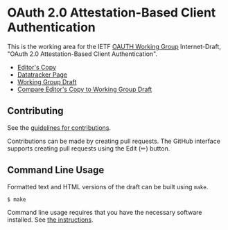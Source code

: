 # OAuth 2.0 Attestation-Based Client Authentication

This is the working area for the IETF [OAUTH Working Group](https://datatracker.ietf.org/group/oauth/documents/) Internet-Draft, "OAuth 2.0 Attestation-Based Client Authentication".

* [Editor's Copy](https://oauth-wg.github.io/draft-ietf-oauth-attestation-based-client-auth/#go.draft-ietf-oauth-attestation-based-client-auth.html)
* [Datatracker Page](https://datatracker.ietf.org/doc/draft-ietf-oauth-attestation-based-client-auth)
* [Working Group Draft](https://datatracker.ietf.org/doc/html/draft-ietf-oauth-attestation-based-client-auth)
* [Compare Editor's Copy to Working Group Draft](https://oauth-wg.github.io/draft-ietf-oauth-attestation-based-client-auth/#go.draft-ietf-oauth-attestation-based-client-auth.diff)


## Contributing

See the
[guidelines for contributions](https://github.com/oauth-wg/draft-ietf-oauth-attestation-based-client-auth/blob/main/CONTRIBUTING.md).

Contributions can be made by creating pull requests.
The GitHub interface supports creating pull requests using the Edit (✏) button.


## Command Line Usage

Formatted text and HTML versions of the draft can be built using `make`.

```sh
$ make
```

Command line usage requires that you have the necessary software installed.  See
[the instructions](https://github.com/martinthomson/i-d-template/blob/main/doc/SETUP.md).

